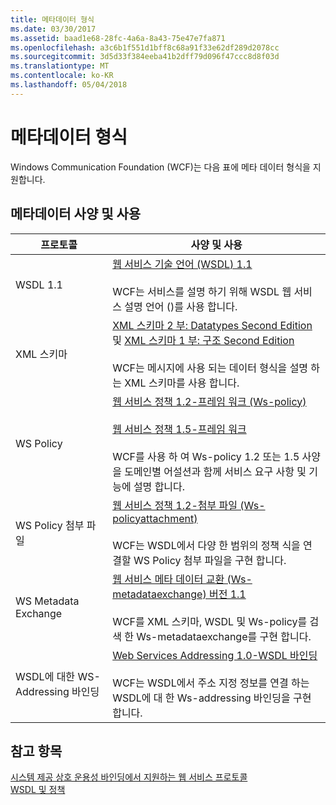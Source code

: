 ```yaml
---
title: 메타데이터 형식
ms.date: 03/30/2017
ms.assetid: baad1e68-28fc-4a6a-8a43-75e47e7fa871
ms.openlocfilehash: a3c6b1f551d1bff8c68a91f33e62df289d2078cc
ms.sourcegitcommit: 3d5d33f384eeba41b2dff79d096f47ccc8d8f03d
ms.translationtype: MT
ms.contentlocale: ko-KR
ms.lasthandoff: 05/04/2018
---
```

# <a name="metadata-formats"></a>메타데이터 형식
Windows Communication Foundation (WCF)는 다음 표에 메타 데이터 형식을 지원합니다.  
  
## <a name="metadata-specifications-and-usage"></a>메타데이터 사양 및 사용  
  
|프로토콜|사양 및 사용|  
|--------------|-----------------------------|  
|WSDL 1.1|[웹 서비스 기술 언어 (WSDL) 1.1](http://go.microsoft.com/fwlink/?LinkId=94859)<br /><br /> WCF는 서비스를 설명 하기 위해 WSDL 웹 서비스 설명 언어 ()를 사용 합니다.|  
|XML 스키마|[XML 스키마 2 부: Datatypes Second Edition](http://go.microsoft.com/fwlink/?LinkId=94861) 및 [XML 스키마 1 부: 구조 Second Edition](http://go.microsoft.com/fwlink/?LinkId=94862)<br /><br /> WCF는 메시지에 사용 되는 데이터 형식을 설명 하는 XML 스키마를 사용 합니다.|  
|WS Policy|[웹 서비스 정책 1.2-프레임 워크 (Ws-policy)](http://go.microsoft.com/fwlink/?LinkId=94864)<br /><br /> [웹 서비스 정책 1.5-프레임 워크](http://go.microsoft.com/fwlink/?LinkId=94865)<br /><br /> WCF를 사용 하 여 Ws-policy 1.2 또는 1.5 사양을 도메인별 어설션과 함께 서비스 요구 사항 및 기능에 설명 합니다.|  
|WS Policy 첨부 파일|[웹 서비스 정책 1.2-첨부 파일 (Ws-policyattachment)](http://go.microsoft.com/fwlink/?LinkId=94866)<br /><br /> WCF는 WSDL에서 다양 한 범위의 정책 식을 연결할 WS Policy 첨부 파일을 구현 합니다.|  
|WS Metadata Exchange|[웹 서비스 메타 데이터 교환 (Ws-metadataexchange) 버전 1.1](http://go.microsoft.com/fwlink/?LinkId=94868)<br /><br /> WCF를 XML 스키마, WSDL 및 Ws-policy를 검색 한 Ws-metadataexchange를 구현 합니다.|  
|WSDL에 대한 WS-Addressing 바인딩|[Web Services Addressing 1.0-WSDL 바인딩](http://go.microsoft.com/fwlink/?LinkId=94869)<br /><br /> WCF는 WSDL에서 주소 지정 정보를 연결 하는 WSDL에 대 한 Ws-addressing 바인딩을 구현 합니다.|  
  
## <a name="see-also"></a>참고 항목  
 [시스템 제공 상호 운용성 바인딩에서 지원하는 웹 서비스 프로토콜](../../../../docs/framework/wcf/feature-details/web-services-protocols-supported-by-system-provided-interoperability-bindings.md)  
 [WSDL 및 정책](../../../../docs/framework/wcf/feature-details/wsdl-and-policy.md)
